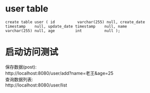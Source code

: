 # user table
``
create table user
(
    id          varchar(255) null,
    create_date timestamp    null,
    update_date timestamp    null,
    name        varchar(255) null,
    age         int          null
);
 ``

# 启动访问测试  
保存数据(post):   
http://localhost:8080/user/add?name=老王&age=25  
查询数据列表:   
http://localhost:8080/user/list  